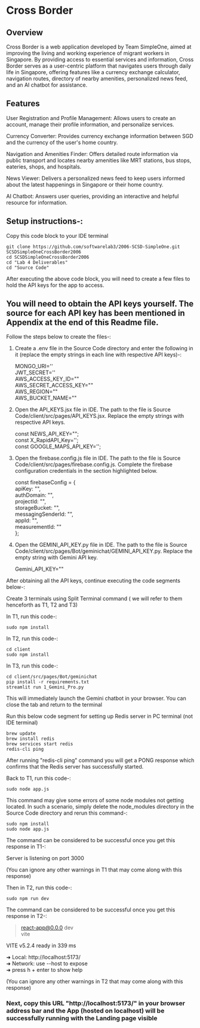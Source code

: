 # Cross Border
## Overview

Cross Border is a web application developed by Team SimpleOne, aimed at improving the living and working experience of migrant workers in Singapore. By providing access to essential services and information, Cross Border serves as a user-centric platform that navigates users through daily life in Singapore, offering features like a currency exchange calculator, navigation routes, directory of nearby amenities, personalized news feed, and an AI chatbot for assistance.

## Features

User Registration and Profile Management: Allows users to create an account, manage their profile information, and personalize services. <br>

Currency Converter: Provides currency exchange information between SGD and the currency of the user's home country.<br>

Navigation and Amenities Finder: Offers detailed route information via public transport and locates nearby amenities like MRT stations, bus stops, eateries, shops, and hospitals.<br>

News Viewer: Delivers a personalized news feed to keep users informed about the latest happenings in Singapore or their home country.<br>

AI Chatbot: Answers user queries, providing an interactive and helpful resource for information.<br>

## Setup instructions-:

Copy this code block to your IDE terminal

```
git clone https://github.com/softwarelab3/2006-SCSD-SimpleOne.git SCSDSimpleOneCrossBorder2006
cd SCSDSimpleOneCrossBorder2006
cd "Lab 4 Deliverables"
cd "Source Code"
```
After executing the above code block, you will need to create a few files to hold the API keys for the app to access.
## You will need to obtain the API keys yourself. The source for each API key has been mentioned in Appendix at the end of this Readme file.
Follow the steps below to create the files-:
1. Create a .env file in the Source Code directory and enter the following in it (replace the empty strings in each line with respective API        keys)-: <br>
   
   MONGO_URI='' <br>
   JWT_SECRET='' <br>
   AWS_ACCESS_KEY_ID="" <br>
   AWS_SECRET_ACCESS_KEY="" <br>
   AWS_REGION="" <br>
   AWS_BUCKET_NAME="" <br>

2. Open the API_KEYS.jsx file in IDE. The path to the file is Source Code/client/src/pages/API_KEYS.jsx. Replace the empty strings with   
   respective API keys.

   const NEWS_API_KEY=""; <br>
   const X_RapidAPI_Key=''; <br>
   const GOOGLE_MAPS_API_KEY=''; <br>

3. Open the firebase.config.js file in IDE. The path to the file is Source Code/client/src/pages/firebase.config.js. Complete the firebase 
   configuration credentials in the section highlighted below.

   const firebaseConfig = { <br>
   apiKey: "",<br>
   authDomain: "",<br>
   projectId: "",<br>
   storageBucket: "",<br>
   messagingSenderId: "",<br>
   appId: "",<br>
   measurementId: ""<br>
   };<br>

4. Open the GEMINI_API_KEY.py file in IDE. The path to the file is Source Code/client/src/pages/Bot/geminichat/GEMINI_API_KEY.py. Replace the    
   empty string with Gemini API key.

   Gemini_API_KEY=""

After obtaining all the API keys, continue executing the code segments below-:

Create 3 terminals using Split Terminal command ( we will refer to them henceforth as T1, T2 and T3)

In T1, run this code-:
```
sudo npm install
```
In T2, run this code-:
```
cd client
sudo npm install
```
In T3, run this code-:
```
cd client/src/pages/Bot/geminichat
pip install -r requirements.txt
streamlit run 1_Gemini_Pro.py
```
This will immediately launch the Gemini chatbot in your browser. You can close the tab and return to the terminal

Run this below code segment for setting up Redis server in PC terminal (not IDE terminal)
```
brew update
brew install redis
brew services start redis
redis-cli ping
```
After running "redis-cli ping" command you will get a PONG response which confirms that the Redis server has successfully started.

Back to T1, run this code-:
```
sudo node app.js
```
This command may give some errors of some node modules not getting located. In such a scenario, simply delete the node_modules directory in the Source Code directory and rerun this command-:

```
sudo npm install
sudo node app.js
```
The command can be considered to be successful once you get this response in T1-:

Server is listening on port 3000

(You can ignore any other warnings in T1 that may come along with this response)

Then in T2, run this code-:
```
sudo npm run dev
```
The command can be considered to be successful once you get this response in T2-:

> react-app@0.0.0 dev<br>
> vite


  VITE v5.2.4  ready in 339 ms

  ➜  Local:   http://localhost:5173/ <br>
  ➜  Network: use --host to expose<br>
  ➜  press h + enter to show help<br>
   
(You can ignore any other warnings in T2 that may come along with this response)

### Next, copy this URL "http://localhost:5173/" in your browser address bar and the App (hosted on localhost) will be successfully running with the Landing page visible

